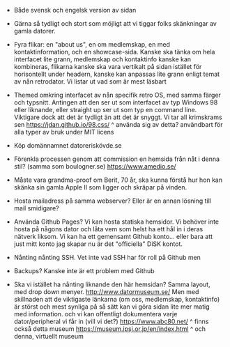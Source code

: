 - Både svensk och engelsk version av sidan

- Gärna så tydligt och stort som möjligt att vi tiggar folks skänkningar av gamla datorer.

- Fyra flikar: en "about us", en om medlemskap, en med kontaktinformation, och en showcase-sida. Kanske ska tänka om hela interfacet lite grann, medlemskap och kontaktinfo kanske kan kombineras, flikarna kanske ska vara vertikalt på sidan istället för horisontellt under headern, kanske kan anpassas lite grann enligt temat av nån retrodator. Vi listar ut vad som är mest läsbart

- Themed omkring interfacet av nån specifik retro OS, med samma färger och typsnitt. Antingen att den ser ut som interfacet av typ Windows 98 eller liknande, eller straight up ser ut som typ en command line. Viktigare dock att det är tydligt än att det är snyggt. Vi tar all krimskrams sen
https://jdan.github.io/98.css/
^ använda sig av detta? användbart för alla typer av bruk under MIT licens

- Köp domännamnet datoreriskövde.se

- Förenkla processen genom att commission en hemsida från nåt i denna stil? (samma som boulogner.se)
https://www.amedio.se/

- Måste vara grandma-proof om Berit, 70 år, ska kunna förstå hur hon kan skänka sin gamla Apple II som ligger och skräpar på vinden.

- Hosta mailadress på samma webserver? Eller är en annan lösning till mail smidigare?

- Använda Github Pages? Vi kan hosta statiska hemsidor. Vi behöver inte hosta på någons dator och låta vem som helst ha ett hål in i deras nätverk liksom. Vi kan ha ett gemensamt Github konto... eller bara att just mitt konto jag skapar nu är det "officiella" DiSK kontot.

- Nånting nånting SSH. Vet inte vad SSH har för roll på Github men

- Backups? Kanske inte är ett problem med Github

- Ska vi istället ha nånting liknande den här hemsidan? Samma layout, med drop down menyer.
http://www.datormuseum.se/
Men med skillnaden att de viktigaste länkarna (om oss, medlemskap, kontaktinfo) är störst och mest synliga
på så sätt kan vi göra sidan lite mer matig med information. och vi kan offentligt dokumentera varje dator/peripheral vi får in (vill vi det?)
https://www.abc80.net/
^ finns också detta museum
https://museum.ipsj.or.jp/en/index.html
^ och denna, virtuellt museum